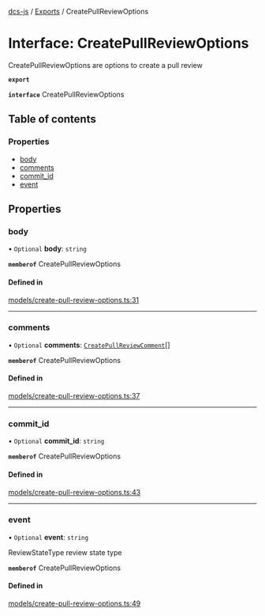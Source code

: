 [dcs-js](../README.md) / [Exports](../modules.md) / CreatePullReviewOptions

# Interface: CreatePullReviewOptions

CreatePullReviewOptions are options to create a pull review

**`export`**

**`interface`** CreatePullReviewOptions

## Table of contents

### Properties

- [body](CreatePullReviewOptions.md#body)
- [comments](CreatePullReviewOptions.md#comments)
- [commit\_id](CreatePullReviewOptions.md#commit_id)
- [event](CreatePullReviewOptions.md#event)

## Properties

### <a id="body" name="body"></a> body

• `Optional` **body**: `string`

**`memberof`** CreatePullReviewOptions

#### Defined in

[models/create-pull-review-options.ts:31](https://github.com/unfoldingWord/dcs-js/blob/b29eb7a/models/create-pull-review-options.ts#L31)

___

### <a id="comments" name="comments"></a> comments

• `Optional` **comments**: [`CreatePullReviewComment`](CreatePullReviewComment.md)[]

**`memberof`** CreatePullReviewOptions

#### Defined in

[models/create-pull-review-options.ts:37](https://github.com/unfoldingWord/dcs-js/blob/b29eb7a/models/create-pull-review-options.ts#L37)

___

### <a id="commit_id" name="commit_id"></a> commit\_id

• `Optional` **commit\_id**: `string`

**`memberof`** CreatePullReviewOptions

#### Defined in

[models/create-pull-review-options.ts:43](https://github.com/unfoldingWord/dcs-js/blob/b29eb7a/models/create-pull-review-options.ts#L43)

___

### <a id="event" name="event"></a> event

• `Optional` **event**: `string`

ReviewStateType review state type

**`memberof`** CreatePullReviewOptions

#### Defined in

[models/create-pull-review-options.ts:49](https://github.com/unfoldingWord/dcs-js/blob/b29eb7a/models/create-pull-review-options.ts#L49)
